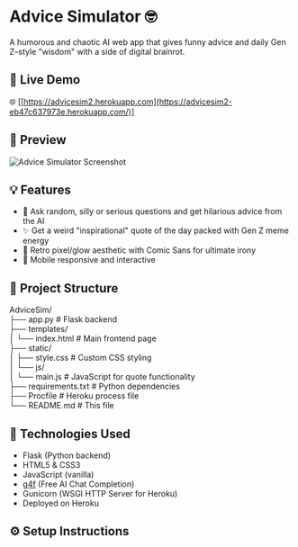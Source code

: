 
# Advice Simulator 🤓

A humorous and chaotic AI web app that gives funny advice and daily Gen Z–style "wisdom" with a side of digital brainrot.

## 🚀 Live Demo

🌐 [[https://advicesim2.herokuapp.com](https://advicesim2-eb47c637973e.herokuapp.com/)]

## 📸 Preview

![Advice Simulator Screenshot](preview.png) <!-- Replace with actual screenshot if available -->

## 💡 Features

- 🤖 Ask random, silly or serious questions and get hilarious advice from the AI
- ✨ Get a weird "inspirational" quote of the day packed with Gen Z meme energy
- 🎨 Retro pixel/glow aesthetic with Comic Sans for ultimate irony
- 📱 Mobile responsive and interactive

## 📁 Project Structure

AdviceSim/  
├── app.py # Flask backend  
├── templates/  
│ └── index.html # Main frontend page  
├── static/  
│ ├── style.css # Custom CSS styling  
│ └── js/  
│ └── main.js # JavaScript for quote functionality  
├── requirements.txt # Python dependencies  
├── Procfile # Heroku process file  
└── README.md # This file


## 🧠 Technologies Used

- Flask (Python backend)
- HTML5 & CSS3
- JavaScript (vanilla)
- [g4f](https://pypi.org/project/g4f/) (Free AI Chat Completion)
- Gunicorn (WSGI HTTP Server for Heroku)
- Deployed on Heroku

## ⚙️ Setup Instructions
